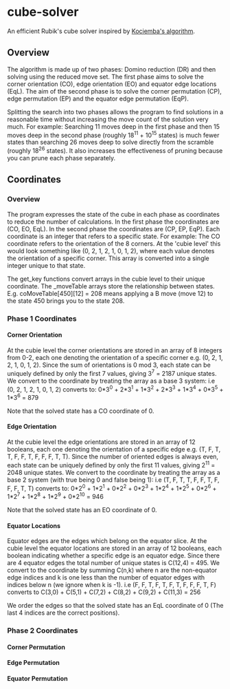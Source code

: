# cube-solver

An efficient Rubik's cube solver inspired by [Kociemba's algorithm](https://kociemba.org/cube.htm).

## Overview

The algorithm is made up of two phases: Domino reduction (DR) and then solving using the reduced move set.
The first phase aims to solve the corner orientation (CO), edge orientation (EO) and equator edge locations (EqL).
The aim of the second phase is to solve the corner permutation (CP), edge permutation (EP) and the equator edge 
permutation (EqP).

Splitting the search into two phases allows the program to find solutions in a reasonable time without increasing the 
move count of the solution very much. For example: Searching 11 moves deep in the first phase and then 15 moves deep in 
the second phase (roughly 18<sup>11</sup> + 10<sup>15</sup> states) is much fewer states than searching 26 moves
deep to solve directly from the scramble (roughly 18<sup>26</sup> states). It also increases the effectiveness of 
pruning because you can prune each phase separately.


## Coordinates

### Overview

The program expresses the state of the cube in each phase as coordinates to reduce the number of calculations.
In the first phase the coordinates are (CO, EO, EqL). In the second phase the coordinates are (CP, EP, EqP).
Each coordinate is an integer that refers to a specific state. For example: The CO coordinate refers to the orientation
of the 8 corners. At the 'cubie level' this would look something like (0, 2, 1, 2, 1, 0, 1, 2), where each value denotes
the orientation of a specific corner. This array is converted into a single integer unique to that state.

The get_key functions convert arrays in the cubie level to their unique coordinate. The _moveTable arrays store the
relationship between states. E.g. coMoveTable\[450]\[12] = 208 means applying a B move (move 12) to
the state 450 brings you to the state 208.

### Phase 1 Coordinates

#### Corner Orientation

At the cubie level the corner orientations are stored in an array of 8 integers from 0-2, each one denoting the
orientation of a specific corner e.g. (0, 2, 1, 2, 1, 0, 1, 2). Since the sum of orientations is 0 mod 3, each state
can be uniquely defined by only the first 7 values, giving 3<sup>7</sup> = 2187 unique states. We convert to the 
coordinate by treating the array as a base 3 system:
i.e (0, 2, 1, 2, 1, 0, 1, 2) converts to: 
0\*3<sup>0</sup> + 2\*3<sup>1</sup> + 1\*3<sup>2</sup> + 2\*3<sup>3</sup> + 1\*3<sup>4</sup> + 0\*3<sup>5</sup> +
1*3<sup>6</sup> = 879

Note that the solved state has a CO coordinate of 0.

#### Edge Orientation

At the cubie level the edge orientations are stored in an array of 12 booleans, each one denoting the
orientation of a specific edge e.g. (T, F, T, T, F, F, T, F, F, F, T, T). Since the number of oriented edges is always 
even, each state can be uniquely defined by only the first 11 values, giving 2<sup>11</sup> = 2048 unique states. We 
convert to the coordinate by treating the array as a base 2 system (with true being 0 and false being 1):
i.e (T, F, T, T, F, F, T, F, F, F, T, T) converts to:
0\*2<sup>0</sup> + 1\*2<sup>1</sup> + 0\*2<sup>2</sup> + 0\*2<sup>3</sup> + 1\*2<sup>4</sup> + 1\*2<sup>5</sup> +
0\*2<sup>6</sup> + 1\*2<sup>7</sup> + 1\*2<sup>8</sup> + 1\*2<sup>9</sup> + 0\*2<sup>10</sup> = 946

Note that the solved state has an EO coordinate of 0.

#### Equator Locations

Equator edges are the edges which belong on the equator slice. At the cubie level the equator
locations are stored in an array of 12 booleans, each boolean indicating whether a specific edge is an equator edge.
Since there are 4 equator edges the total number of unique states is C(12,4) = 495. We convert to the coordinate by 
summing C(n,k) where n are the non-equator edge indices and k is one less than the number of equator edges with
indices below n (we ignore when k is -1). i.e (F, F, T, F, T, F, T, F, F, F, T, F) converts to C(3,0) + C(5,1) + 
C(7,2) + C(8,2) + C(9,2) + C(11,3) = 256

We order the edges so that the solved state has an EqL coordinate of 0 (The last 4 indices are the correct positions).

### Phase 2 Coordinates

#### Corner Permutation

#### Edge Permutation

#### Equator Permutation